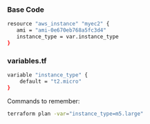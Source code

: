 ### Base Code

```sh
resource "aws_instance" "myec2" {
   ami = "ami-0e670eb768a5fc3d4"
   instance_type = var.instance_type
}
```
### variables.tf
```sh
variable "instance_type" {
    default = "t2.micro"
}
```

Commands to remember:
```sh
terraform plan -var="instance_type=m5.large"
```